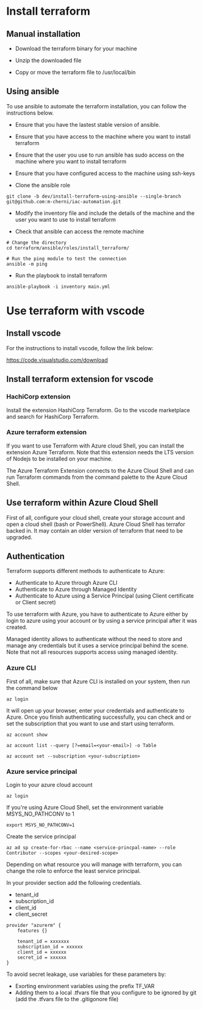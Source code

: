 # Install terraform

## Manual installation

- Download the terraform binary for your machine

- Unzip the downloaded file

- Copy or move the terraform file to /usr/local/bin

## Using ansible

To use ansible to automate the terraform installation, you can follow the instructions below.

- Ensure that you have the lastest stable version of ansible.
- Ensure that you have access to the machine where you want to install terraform
- Ensure that the user you use to run ansible has sudo access on the machine where you want to install terraform
- Ensure that you have configured access to the machine using ssh-keys

- Clone the ansible role

```
git clone -b dev/install-terraform-using-ansible --single-branch git@github.com:m-cherni/iac-automation.git
```

- Modify the inventory file and include the details of the machine and the user you want to use to install terraform

- Check that ansible can access the remote machine

```
# Change the directory
cd terraform/ansible/roles/install_terraform/

# Run the ping module to test the connection
ansible -m ping
```

- Run the playbook to install terraform

```
ansible-playbook -i inventory main.yml
```

# Use terraform with vscode

## Install vscode

For the instructions to install vscode, follow the link below:

https://code.visualstudio.com/download

## Install terraform extension for vscode

### HachiCorp extension

Install the extension HashiCorp Terraform. Go to the vscode marketplace and search for HashiCorp Terraform.

### Azure terraform extension

If you want to use Terraform with Azure cloud Shell, you can install the extension Azure Terraform.
Note that this extension needs the LTS version of Nodejs to be installed on your machine.

The Azure Terraform Extension connects to the Azure Cloud Shell and can run Terraform commands from the command palette to the Azure Cloud Shell.

## Use terraform within Azure Cloud Shell

First of all, configure your cloud shell, create your storage account and open a cloud shell (bash or PowerShell).
Azure Cloud Shell has terrafor backed in. It may contain an older version of terraform that need to be upgraded.

## Authentication

Terraform supports different methods to authenticate to Azure:

- Authenticate to Azure through Azure CLI
- Authenticate to Azure through Managed Identity
- Authenticate to Azure using a Service Principal (using Client certificate or Client secret)

To use terraform with Azure, you have to authenticate to Azure either by login to azure using your account or by using a service principal after it was created.

Managed identity allows to authenticate without the need to store and manage any credentials but it uses a service principal behind the scene.
Note that not all resources supports access using managed identity.

### Azure CLI

First of all, make sure that Azure CLI is installed on your system, then run the command below

```
az login
```

It will open up your browser, enter your credentials and authenticate to Azure.
Once you finish authenticating successfully, you can check and or set the subscription that you want to use and start using terraform.

```
az account show

az account list --query [?=email=<your-email>] -o Table

az account set --subscription <your-subscription>
```

### Azure service principal

Login to your azure cloud account

```
az login
```

If you're using Azure Cloud Shell, set the environment variable MSYS_NO_PATHCONV to 1

```
export MSYS_NO_PATHCONV=1
```

Create the service principal

```
az ad sp create-for-rbac --name <service-princpal-name> --role Contributor --scopes <your-desired-scope>
```

Depending on what resource you will manage with terraform, you can change the role to enforce the least service principal.

In your provider section add the following credentials.

- tenant_id
- subscription_id
- client_id
- client_secret

```
provider "azurerm" {
    features {}

    tenant_id = xxxxxxx
    subscription_id = xxxxxx
    client_id = xxxxxx
    secret_id = xxxxxx
}
```

To avoid secret leakage, use variables for these parameters by:

- Exorting environment variables using the prefix TF_VAR
- Adding them to a local .tfvars file that you configure to be ignored by git (add the .tfvars file to the .gitigonore file)
